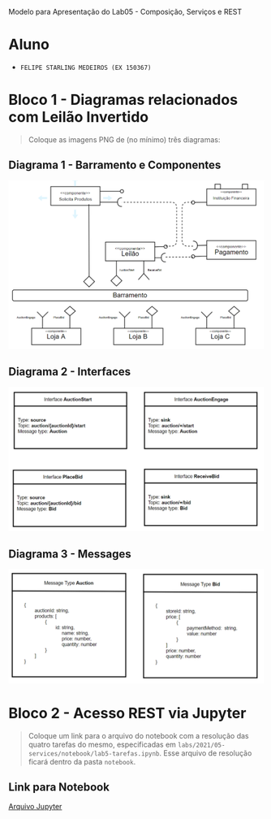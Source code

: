  Modelo para Apresentação do Lab05 - Composição, Serviços e REST

# Aluno
* `FELIPE STARLING MEDEIROS (EX 150367)`

# Bloco 1 - Diagramas relacionados com Leilão Invertido

> Coloque as imagens PNG de (no mínimo) três diagramas:
## Diagrama 1 - Barramento e Componentes
![Diagrama 1 - Barramento e Componentes](https://github.com/f-starling/component2learn/blob/master/labs/2021/05-services/solucoes/f-starling/images/Componentes_e_Barramento.PNG)

## Diagrama 2 - Interfaces
![Diagrama 2 - Interfaces](https://github.com/f-starling/component2learn/blob/master/labs/2021/05-services/solucoes/f-starling/images/Interfaces.PNG)

## Diagrama 3 - Messages
![Diagrama 3 - Messages](https://github.com/f-starling/component2learn/blob/master/labs/2021/05-services/solucoes/f-starling/images/Messages.PNG)

# Bloco 2 - Acesso REST via Jupyter

> Coloque um link para o arquivo do notebook com a resolução das quatro tarefas do mesmo, especificadas em `labs/2021/05-services/notebook/lab5-tarefas.ipynb`. Esse arquivo de resolução ficará dentro da pasta `notebook`.
## Link para Notebook
[Arquivo Jupyter](https://github.com/f-starling/component2learn/blob/master/labs/2021/05-services/solucoes/f-starling/notebook/lab5-f-starling.ipynb)

